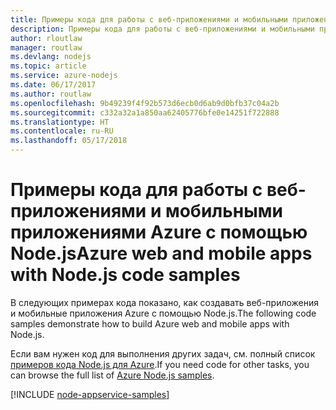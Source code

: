 ```yaml
---
title: Примеры кода для работы с веб-приложениями и мобильными приложениями Azure с помощью Node.js
description: Примеры кода для работы с веб-приложениями и мобильными приложениями Azure с помощью Node.js
author: rloutlaw
manager: routlaw
ms.devlang: nodejs
ms.topic: article
ms.service: azure-nodejs
ms.date: 06/17/2017
ms.author: routlaw
ms.openlocfilehash: 9b49239f4f92b573d6ecb0d6ab9d0bfb37c04a2b
ms.sourcegitcommit: c332a32a1a850aa62405776bfe0e14251f722888
ms.translationtype: HT
ms.contentlocale: ru-RU
ms.lasthandoff: 05/17/2018
---
```

# <a name="azure-web-and-mobile-apps-with-nodejs-code-samples"></a><span data-ttu-id="467c4-103">Примеры кода для работы с веб-приложениями и мобильными приложениями Azure с помощью Node.js</span><span class="sxs-lookup"><span data-stu-id="467c4-103">Azure web and mobile apps with Node.js code samples</span></span>

<span data-ttu-id="467c4-104">В следующих примерах кода показано, как создавать веб-приложения и мобильные приложения Azure с помощью Node.js.</span><span class="sxs-lookup"><span data-stu-id="467c4-104">The following code samples demonstrate how to build Azure web and mobile apps with Node.js.</span></span>

<span data-ttu-id="467c4-105">Если вам нужен код для выполнения других задач, см. полный список [примеров кода Node.js для Azure](https://azure.microsoft.com/resources/samples/?term=nodejs).</span><span class="sxs-lookup"><span data-stu-id="467c4-105">If you need code for other tasks, you can browse the full list of [Azure Node.js samples](https://azure.microsoft.com/resources/samples/?term=nodejs).</span></span>

[!INCLUDE [node-appservice-samples](../docs-ref-conceptual/includes/appservice-samples.md)]